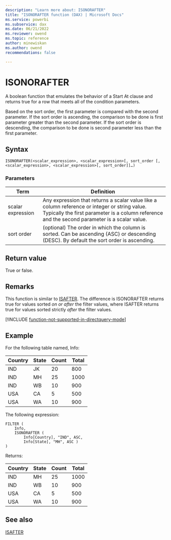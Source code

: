 ```yaml
---
description: "Learn more about: ISONORAFTER"
title: "ISONORAFTER function (DAX) | Microsoft Docs"
ms.service: powerbi 
ms.subservice: dax 
ms.date: 06/21/2022
ms.reviewer: owend
ms.topic: reference
author: minewiskan
ms.author: owend 
recommendations: false

---
```

# ISONORAFTER
  
A boolean function that emulates the behavior of a Start At clause and returns true for a row that meets all of the condition parameters.
  
Based on the sort order, the first parameter is compared with the second parameter. If the sort order is ascending, the comparison to be done is first parameter greater than the second parameter. If the sort order is descending, the comparison to be done is second parameter less than the first parameter.  
  
## Syntax  
  
```DAX  
ISONORAFTER(<scalar_expression>, <scalar_expression>[, sort_order [, <scalar_expression>, <scalar_expression>[, sort_order]]…)  
```
  
### Parameters  
  
|Term|Definition|  
|--------|--------------|  
|scalar expression|Any expression that returns a scalar value like a column reference or integer or string value. Typically the first parameter is a column reference and the second parameter is a scalar value.|  
|sort order|(optional) The order in which the column is sorted. Can be ascending (ASC) or descending (DESC). By default the sort order is ascending.|  
  
## Return value

True or false.  

## Remarks

This function is similar to [ISAFTER](isafter-function-dax.md). The difference is ISONORAFTER returns true for values sorted *on or after* the filter values, where ISAFTER returns true for values sorted strictly *after* the filter values.

[!INCLUDE [function-not-supported-in-directquery-mode](includes/function-not-supported-in-directquery-mode.md)]

## Example

For the following table named, Info:  
  
|Country|State|Count|Total|  
|-----------|---------|---------|---------|  
|IND|JK|20|800|  
|IND|MH|25|1000|  
|IND|WB|10|900|  
|USA|CA|5|500|  
|USA|WA|10|900|  

The following expression:

```dax
FILTER (
    Info,
    ISONORAFTER (
        Info[Country], "IND", ASC,
        Info[State], "MH", ASC )
)
```

Returns:

|Country|State|Count|Total|  
|-----------|---------|---------|---------|  
|IND|MH|25|1000|  
|IND|WB|10|900|  
|USA|CA|5|500|  
|USA|WA|10|900|  

## See also

[ISAFTER](isafter-function-dax.md)
